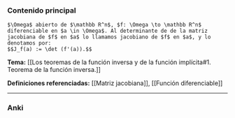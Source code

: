 ### Contenido principal

```ad-Formal
$\Omega$ abierto de $\mathbb R^n$, $f: \Omega \to \mathbb R^n$ diferenciable en $a \in \Omega$. Al determinante de de la matriz jacobiana de $f$ en $a$ lo llamamos jacobiano de $f$ en $a$, y lo denotamos por:
$$J_f(a) := \det (f'(a)).$$
```

**Tema:** [[Los teoremas de la función inversa y de la función implícita#1. Teorema de la función inversa.]]

**Definiciones referenciadas:** [[Matriz jacobiana]], [[Función diferenciable]]

---
### Anki
